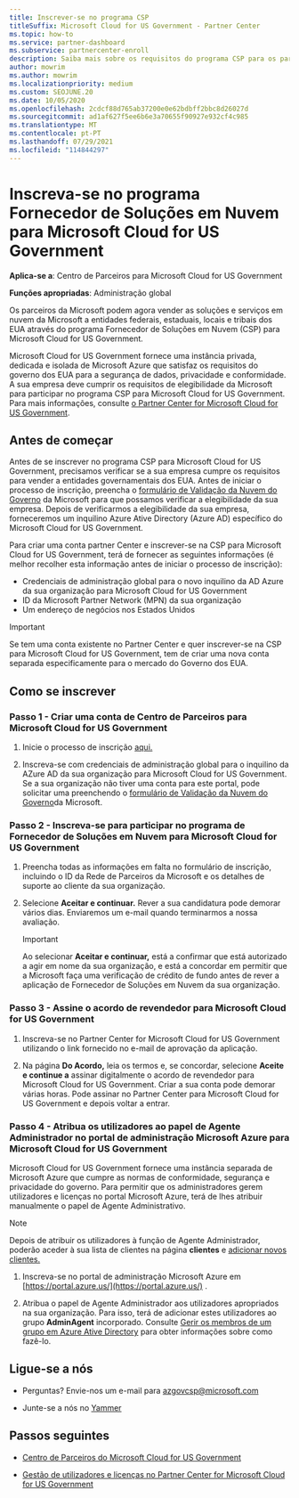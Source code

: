 ```yaml
---
title: Inscrever-se no programa CSP
titleSuffix: Microsoft Cloud for US Government - Partner Center
ms.topic: how-to
ms.service: partner-dashboard
ms.subservice: partnercenter-enroll
description: Saiba mais sobre os requisitos do programa CSP para os parceiros que queiram inscrever-se no programa Fornecedor de Soluções em Nuvem para Microsoft Cloud for US Government.
author: mowrim
ms.author: mowrim
ms.localizationpriority: medium
ms.custom: SEOJUNE.20
ms.date: 10/05/2020
ms.openlocfilehash: 2cdcf88d765ab37200e0e62bdbff2bbc8d26027d
ms.sourcegitcommit: ad1af627f5ee6b6e3a70655f90927e932cf4c985
ms.translationtype: MT
ms.contentlocale: pt-PT
ms.lasthandoff: 07/29/2021
ms.locfileid: "114844297"
---
```

# <a name="enroll-in-the-cloud-solution-provider-program-for-microsoft-cloud-for-us-government"></a>Inscreva-se no programa Fornecedor de Soluções em Nuvem para Microsoft Cloud for US Government

**Aplica-se a**: Centro de Parceiros para Microsoft Cloud for US Government

**Funções apropriadas**: Administração global

Os parceiros da Microsoft podem agora vender as soluções e serviços em nuvem da Microsoft a entidades federais, estaduais, locais e tribais dos EUA através do programa Fornecedor de Soluções em Nuvem (CSP) para Microsoft Cloud for US Government.

Microsoft Cloud for US Government fornece uma instância privada, dedicada e isolada de Microsoft Azure que satisfaz os requisitos do governo dos EUA para a segurança de dados, privacidade e conformidade. A sua empresa deve cumprir os requisitos de elegibilidade da Microsoft para participar no programa CSP para Microsoft Cloud for US Government. Para mais informações, consulte [o Partner Center for Microsoft Cloud for US Government](partner-center-for-microsoft-us-govt-cloud.md).

## <a name="before-you-begin"></a>Antes de começar

Antes de se inscrever no programa CSP para Microsoft Cloud for US Government, precisamos verificar se a sua empresa cumpre os requisitos para vender a entidades governamentais dos EUA. Antes de iniciar o processo de inscrição, preencha o [formulário de Validação da Nuvem do Governo](https://azuregov.microsoft.com/csp) da Microsoft para que possamos verificar a elegibilidade da sua empresa. Depois de verificarmos a elegibilidade da sua empresa, forneceremos um inquilino Azure Ative Directory (Azure AD) específico do Microsoft Cloud for US Government.  

Para criar uma conta partner Center e inscrever-se na CSP para Microsoft Cloud for US Government, terá de fornecer as seguintes informações (é melhor recolher esta informação antes de iniciar o processo de inscrição):

- Credenciais de administração global para o novo inquilino da AD Azure da sua organização para Microsoft Cloud for US Government
- ID da Microsoft Partner Network (MPN) da sua organização
- Um endereço de negócios nos Estados Unidos

> [!IMPORTANT]  
> Se tem uma conta existente no Partner Center e quer inscrever-se na CSP para Microsoft Cloud for US Government, tem de criar uma nova conta separada especificamente para o mercado do Governo dos EUA.

## <a name="how-to-enroll"></a>Como se inscrever

### <a name="step-1---create-a-partner-center-account-for-microsoft-cloud-for-us-government"></a>Passo 1 - Criar uma conta de Centro de Parceiros para Microsoft Cloud for US Government

1. Inicie o processo de inscrição [aqui.](https://partnercenter.microsoft.com/register/resellerusgjoinnow)

2. Inscreva-se com credenciais de administração global para o inquilino da AZure AD da sua organização para Microsoft Cloud for US Government. Se a sua organização não tiver uma conta para este portal, pode solicitar uma preenchendo o [formulário de Validação da Nuvem do Governo](https://azuregov.microsoft.com/csp)da Microsoft.

### <a name="step-2---apply-to-participate-in-the-cloud-solution-provider-program-for-microsoft-cloud-for-us-government"></a>Passo 2 - Inscreva-se para participar no programa de Fornecedor de Soluções em Nuvem para Microsoft Cloud for US Government

1. Preencha todas as informações em falta no formulário de inscrição, incluindo o ID da Rede de Parceiros da Microsoft e os detalhes de suporte ao cliente da sua organização.

2. Selecione **Aceitar e continuar.** Rever a sua candidatura pode demorar vários dias. Enviaremos um e-mail quando terminarmos a nossa avaliação.

   > [!IMPORTANT]
   > Ao selecionar **Aceitar e continuar,** está a confirmar que está autorizado a agir em nome da sua organização, e está a concordar em permitir que a Microsoft faça uma verificação de crédito de fundo antes de rever a aplicação de Fornecedor de Soluções em Nuvem da sua organização.

### <a name="step-3---sign-the-reseller-agreement-for-microsoft-cloud-for-us-government"></a>Passo 3 - Assine o acordo de revendedor para Microsoft Cloud for US Government

1. Inscreva-se no Partner Center for Microsoft Cloud for US Government utilizando o link fornecido no e-mail de aprovação da aplicação.

2. Na página **Do Acordo,** leia os termos e, se concordar, selecione **Aceite e continue a** assinar digitalmente o acordo de revendedor para Microsoft Cloud for US Government. Criar a sua conta pode demorar várias horas. Pode assinar no Partner Center para Microsoft Cloud for US Government e depois voltar a entrar.

### <a name="step-4---assign-users-to-the-admin-agent-role-in-the-microsoft-azure-admin-portal-for-microsoft-cloud-for-us-government"></a>Passo 4 - Atribua os utilizadores ao papel de Agente Administrador no portal de administração Microsoft Azure para Microsoft Cloud for US Government

Microsoft Cloud for US Government fornece uma instância separada de Microsoft Azure que cumpre as normas de conformidade, segurança e privacidade do governo. Para permitir que os administradores gerem utilizadores e licenças no portal Microsoft Azure, terá de lhes atribuir manualmente o papel de Agente Administrativo.

> [!NOTE]
> Depois de atribuir os utilizadores à função de Agente Administrador, poderão aceder à sua lista de clientes na página **clientes** e [adicionar novos clientes.](add-a-new-customer.md)

1. Inscreva-se no portal de administração Microsoft Azure em [https://portal.azure.us/](https://portal.azure.us/) .

2. Atribua o papel de Agente Administrador aos utilizadores apropriados na sua organização. Para isso, terá de adicionar estes utilizadores ao grupo **AdminAgent** incorporado. Consulte [Gerir os membros de um grupo em Azure Ative Directory](/azure/active-directory/active-directory-groups-members-azure-portal) para obter informações sobre como fazê-lo.

## <a name="connect-with-us"></a>Ligue-se a nós

- Perguntas? Envie-nos um e-mail para azgovcsp@microsoft.com

- Junte-se a nós no [Yammer](https://www.yammer.com/cloudpartnercommunity/#/threads/inGroup?type=in_group&feedId=11509777)

## <a name="next-steps"></a>Passos seguintes

- [Centro de Parceiros do Microsoft Cloud for US Government](partner-center-for-microsoft-us-govt-cloud.md)

- [Gestão de utilizadores e licenças no Partner Center for Microsoft Cloud for US Government](user-management-in-partner-center-for-microsoft-us-govt-cloud.md)